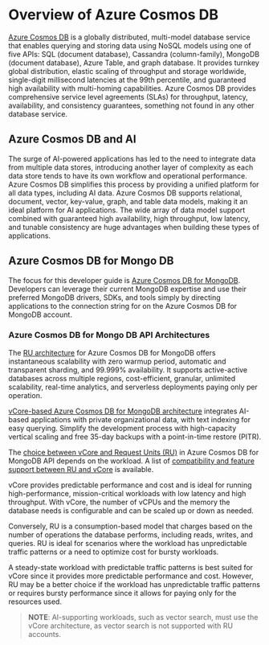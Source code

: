 # Overview of Azure Cosmos DB

[Azure Cosmos DB](https://learn.microsoft.com/azure/cosmos-db/introduction) is a globally distributed, multi-model database service that enables querying and storing data using NoSQL models using one of five APIs: SQL (document database), Cassandra (column-family), MongoDB (document database), Azure Table, and graph database. It provides turnkey global distribution, elastic scaling of throughput and storage worldwide, single-digit millisecond latencies at the 99th percentile, and guaranteed high availability with multi-homing capabilities. Azure Cosmos DB provides comprehensive service level agreements (SLAs) for throughput, latency, availability, and consistency guarantees, something not found in any other database service.

## Azure Cosmos DB and AI

The surge of AI-powered applications has led to the need to integrate data from multiple data stores, introducing another layer of complexity as each data store tends to have its own workflow and operational performance. Azure Cosmos DB simplifies this process by providing a unified platform for all data types, including AI data. Azure Cosmos DB supports relational, document, vector, key-value, graph, and table data models, making it an ideal platform for AI applications. The wide array of data model support combined with guaranteed high availability, high throughput, low latency, and tunable consistency are huge advantages when building these types of applications.

## Azure Cosmos DB for Mongo DB

The focus for this developer guide is [Azure Cosmos DB for MongoDB](https://learn.microsoft.com/azure/cosmos-db/mongodb/introduction). Developers can leverage their current MongoDB expertise and use their preferred MongoDB drivers, SDKs, and tools simply by directing applications to the connection string for on the Azure Cosmos DB for MongoDB account.

### Azure Cosmos DB for Mongo DB API Architectures

The [RU architecture](https://learn.microsoft.com/azure/cosmos-db/mongodb/ru/introduction) for Azure Cosmos DB for MongoDB offers instantaneous scalability with zero warmup period, automatic and transparent sharding, and 99.999% availability. It supports active-active databases across multiple regions, cost-efficient, granular, unlimited scalability, real-time analytics, and serverless deployments paying only per operation.

[vCore-based Azure Cosmos DB for MongoDB architecture](https://learn.microsoft.com/azure/cosmos-db/mongodb/vcore/introduction) integrates AI-based applications with private organizational data, with text indexing for easy querying. Simplify the development process with high-capacity vertical scaling and free 35-day backups with a point-in-time restore (PITR).

The [choice between vCore and Request Units (RU)](https://learn.microsoft.com/azure/cosmos-db/mongodb/choose-model) in Azure Cosmos DB for MongoDB API depends on the workload. A list of [compatibility and feature support between RU and vCore](https://learn.microsoft.com/azure/cosmos-db/mongodb/vcore/compatibility) is available.

vCore provides predictable performance and cost and is ideal for running high-performance, mission-critical workloads with low latency and high throughput. With vCore, the number of vCPUs and the memory the database needs is configurable and can be scaled up or down as needed.

Conversely, RU is a consumption-based model that charges based on the number of operations the database performs, including reads, writes, and queries. RU is ideal for scenarios where the workload has unpredictable traffic patterns or a need to optimize cost for bursty workloads.

A steady-state workload with predictable traffic patterns is best suited for vCore since it provides more predictable performance and cost. However, RU may be a better choice if the workload has unpredictable traffic patterns or requires bursty performance since it allows for paying only for the resources used.

>**NOTE**: AI-supporting workloads, such as vector search, must use the vCore architecture, as vector search is not supported with RU accounts.
